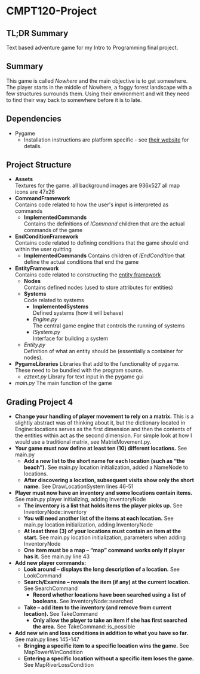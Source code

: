# CMPT120-Project

## TL;DR Summary
Text based adventure game for my Intro to Programming final project.

## Summary
This game is called <i>Nowhere</i> and the main objective is to get somewhere.<br>
The player starts in the middle of Nowhere, a foggy forest landscape with a few structures surrounds them. Using
their environment and wit they need to find their way back to somewhere before it is to late.

## Dependencies
* Pygame
  * Installation instructions are platform specific - see 
  <a href="http://www.pygame.org/wiki/GettingStarted#Pygame Installation">their website</a> for details.

## Project Structure
* **Assets**  
  Textures for the game. all background images are 936x527 all map icons are 47x26
* **CommandFramework**  
  Contains code related to how the user's input is interpreted as commands
  * **ImplementedCommands**  
  Contains the definitions of *ICommand* children that are the actual commands of the game
* **EndConditionFramework**  
  Contains code related to defining conditions that the game should end within the user quitting
  * **ImplementedCommands**
  Contains children of *IEndCondition* that define the actual conditions that end the game
* **EntityFramework**  
  Contains code related to constructing the 
  <a href="http://www.richardlord.net/blog/ecs/what-is-an-entity-framework.html">entity framework</a>
  * **Nodes**  
    Contains defined nodes (used to store attributes for entities)
  * **Systems**  
    Code related to systems
    * **ImplementedSystems**  
      Defined systems (how it will behave)
    * *Engine.py*  
      The central game engine that controls the running of systems
    * *ISystem.py*  
      Interface for building a system
  * *Entity.py*  
    Definition of what an entity should be (essentially a container for nodes).
* **PygameLibraries** Libraries that add to the functionality of pygame. These need to be bundled with the program 
source.
  * *eztext.py* Library for text input in the pygame gui
* *main.py* The main function of the game

## Grading Project 4
* **Change your handling of player movement to rely on a matrix.** This is a slightly abstract was of thinking about it,
but the dictionary located in Engine::locations serves as the first dimension and then the contents of the entities
within act as the second dimension. For simple look at how I would use a traditional matrix, see MatrixMovement.py.
* **Your game must now define at least ten (10) different locations.** See main.py
  * **Add a new list to the short name for each location (such as “the beach”).** See main.py location initialization,
  added a NameNode to locations.
  * **After discovering a location, subsequent visits show only the short name.** See DrawLocationSystem lines 46-51
* **Player must now have an inventory and some locations contain items.** See main.py player initializing, adding
InventoryNode
  * **The inventory is a list that holds items the player picks up.** See InventoryNode::inventory
  * **You will need another list of the items at each location.** See main.py location initialization, adding
  InventoryNode
  * **At least three (3) of your locations must contain an item at the start.** See main.py location initialization,
  parameters when adding InventoryNode
  * **One item must be a map – “map” command works only if player has it.** See main.py line 43
* **Add new player commands:**
  * **Look around – displays the long description of a location.** See LookCommand
  * **Search/Examine – reveals the item (if any) at the current location.** See SearchCommand
    * **Record whether locations have been searched using a list of booleans.** See InventoryNode::searched
  * **Take – add item to the inventory (and remove from current location).** See TakeCommand
    * **Only allow the player to take an item if she has first searched the area.** See TakeCommand::is_possible
* **Add new win and loss conditions in addition to what you have so far.** See main.py lines 145-147
  * **Bringing a specific item to a specific location wins the game.** See MapTowerWinCondition
  * **Entering a specific location without a specific item loses the game.** See MapRiverLossCondition